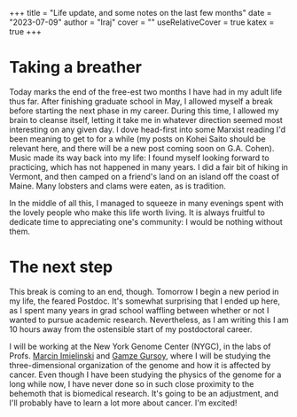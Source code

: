+++
title = "Life update, and some notes on the last few months"
date = "2023-07-09"
author = "Iraj"
cover = ""
useRelativeCover = true
katex = true
+++

# Taking a breather

Today marks the end of the free-est two months I have had in my adult life thus far. After finishing graduate school in May, I allowed myself a break before starting the next phase in my career. During this time, I allowed my brain to cleanse itself, letting it take me in whatever direction seemed most interesting on any given day. I dove head-first into some Marxist reading I'd been meaning to get to for a while (my posts on Kohei Saito should be relevant here, and there will be a new post coming soon on G.A. Cohen). Music made its way back into my life: I found myself looking forward to practicing, which has not happened in many years. I did a fair bit of hiking in Vermont, and then camped on a friend's land on an island off the coast of Maine. Many lobsters and clams were eaten, as is tradition.

In the middle of all this, I managed to squeeze in many evenings spent with the lovely people who make this life worth living. It is always fruitful to dedicate time to appreciating one's community: I would be nothing without them.

# The next step

This break is coming to an end, though. Tomorrow I begin a new period in my life, the feared Postdoc. It's somewhat surprising that I ended up here, as I spent many years in grad school waffling between whether or not I wanted to pursue academic research. Nevertheless, as I am writing this I am 10 hours away from the ostensible start of my postdoctoral career. 

I will be working at the New York Genome Center (NYGC), in the labs of Profs. [Marcin Imielinski](https://www.mskilab.org/) and [Gamze Gursoy](https://g2lab.org), where I will be studying the three-dimensional organization of the genome and how it is affected by cancer. Even though I have been studying the physics of the genome for a long while now, I have never done so in such close proximity to the behemoth that is biomedical research. It's going to be an adjustment, and I'll probably have to learn a lot more about cancer. I'm excited!
